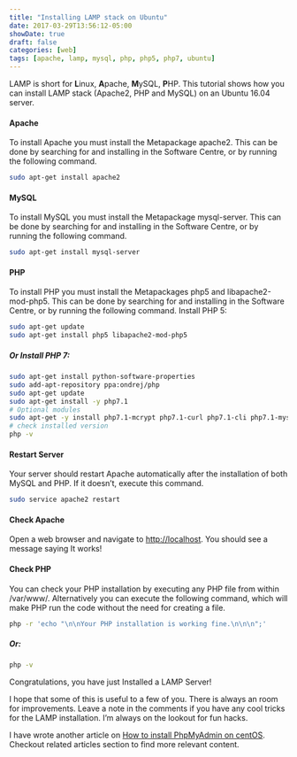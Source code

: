 ```yaml
---
title: "Installing LAMP stack on Ubuntu"
date: 2017-03-29T13:56:12-05:00
showDate: true
draft: false
categories: [web]
tags: [apache, lamp, mysql, php, php5, php7, ubuntu]
---
```


LAMP is short for **L**inux, **A**pache, **M**ySQL, **P**HP. This tutorial shows how you can install LAMP stack (Apache2, PHP and MySQL) on an Ubuntu 16.04 server.

#### Apache
To install Apache you must install the Metapackage apache2. This can be done by searching for and installing in the Software Centre, or by running the following command.

```sh
sudo apt-get install apache2
```

#### MySQL
To install MySQL you must install the Metapackage mysql-server. This can be done by searching for and installing in the Software Centre, or by running the following command.

```sh
sudo apt-get install mysql-server
```
#### PHP
To install PHP you must install the Metapackages php5 and libapache2-mod-php5. This can be done by searching for and installing in the Software Centre, or by running the following command.
Install PHP 5:

```sh 
sudo apt-get update
sudo apt-get install php5 libapache2-mod-php5
```

##### Or Install PHP 7:
```sh 
sudo apt-get install python-software-properties
sudo add-apt-repository ppa:ondrej/php 
sudo apt-get update 
sudo apt-get install -y php7.1 
# Optional modules 
sudo apt-get -y install php7.1-mcrypt php7.1-curl php7.1-cli php7.1-mysql php7.1-gd libapache2-mod-php7.1 
# check installed version 
php -v
```

#### Restart Server
Your server should restart Apache automatically after the installation of both MySQL and PHP. If it doesn’t, execute this command.

```sh 
sudo service apache2 restart
```

#### Check Apache

Open a web browser and navigate to [http://localhost](http://localhost/). You should see a message saying It works!

#### Check PHP
You can check your PHP installation by executing any PHP file from within /var/www/. Alternatively you can execute the following command, which will make PHP run the code without the need for creating a file.

```sh 
php -r 'echo "\n\nYour PHP installation is working fine.\n\n\n";'
```
##### Or:

```sh 
php -v
```

Congratulations, you have just Installed a LAMP Server!

I hope that some of this is useful to a few of you. There is always an room for improvements. Leave a note in the comments if you have any cool tricks for the LAMP installation. I’m always on the lookout for fun hacks.

I have wrote another article on [How to install PhpMyAdmin on centOS](http://imyuvii.com/install-phpmyadmin-on-centos/). Checkout related articles section to find more relevant content.

